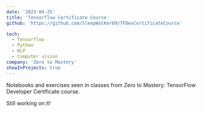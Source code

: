 ```yaml
---
date: '2023-04-25'
title: 'Tensorflow Certificate Course'
github: 'https://github.com/SleepWalKer09/TFDevCertificateCourse'

tech:
  - Tensorflow
  - Python
  - NLP
  - Computer vision
company: 'Zero to Mastery'
showInProjects: true
---
```


Notebooks and exercises seen in classes from Zero to Mastery: TensorFlow Developer Certificate course.

Still working on it!
